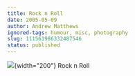 ```yaml
---
title: Rock n Roll
date: 2005-05-09
author: Andrew Matthews
ignored-tags: humour, misc, photography
slug: 111561986332487546
status: published
---
```


![](http://photos1.blogger.com/blogger/6860/929/0/rocknroll-763324.jpg){width="200"}
Rock n Roll
